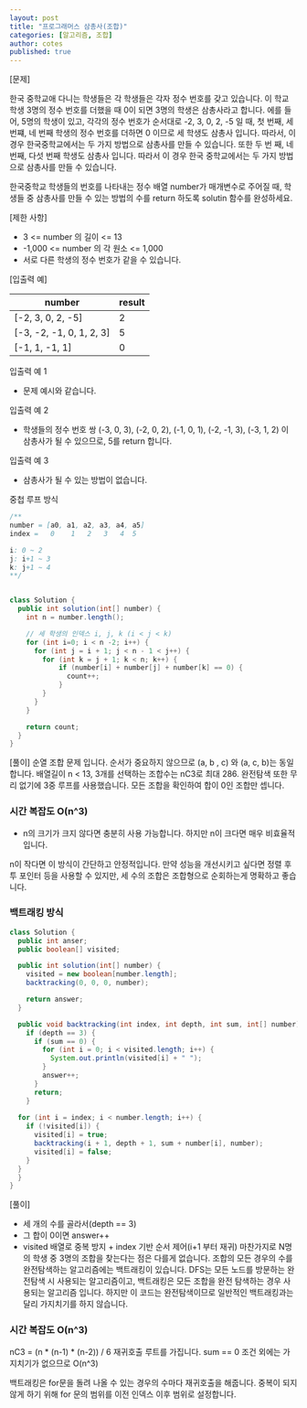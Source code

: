 ```yaml
---
layout: post
title: "프로그래머스 삼총사(조합)"
categories: [알고리즘, 조합]
author: cotes
published: true
---
```



[문제]

한국 중학교애 다니는 학생들은 각 학생들은 각자 정수 번호를 갖고 있습니다. 이 학교 학생 3명의 정수 번호를 더했을 때 0이 
되면 3명의 학생은 삼총사라고 합니다. 에를 들어, 5명의 학생이 있고, 각각의 정수 번호가 순서대로 -2, 3, 0, 2, -5 일 때,
첫 번째, 세 번쨰, 네 번째 학생의 정수 번호를 더하면 0 이므로 세 학생도 삼총사 입니다. 따라서, 이 경우 한국중학교에서는
두 가지 방법으로 삼총사를 만들 수 있습니다. 또한 두 번 째, 네 번째, 다섯 번째 학생도 삼총사 입니다. 따라서 이 경우 한국
중학교에서는 두 가지 방법으로 삼총사를 만들 수 있습니다.

한국중학교 학생들의 번호를 나타내는 정수 배열 number가 매개변수로 주어질 때, 학생들 중 삼총사를 만들 수 있는 방법의 수를
return 하도록 solutin 함수를 완성하세요.

[제한 사항]
- 3 <= number 의 길이 <= 13
- -1,000 <= number 의 각 원소 <= 1,000
- 서로 다른 학생의 정수 번호가 같을 수 있습니다.

[입출력 예]

| number                   | result |
| ------------------------ | ------ |
| [-2, 3, 0, 2, -5]        | 2      |
| [-3, -2, -1, 0, 1, 2, 3] | 5      |
| [-1, 1, -1, 1]           | 0      |


입출력 예 1
- 문제 예시와 같습니다.
  
입출력 예 2
- 학생들의 정수 번호 쌍 (-3, 0, 3), (-2, 0, 2), (-1, 0, 1), (-2, -1, 3), (-3, 1, 2) 이
  삼총사가 될 수 있으므로, 5를 return 합니다.

입출력 예 3
- 삼총사가 될 수 있는 방법이 없습니다.

중첩 루프 방식 

```java
/** 
number = [a0, a1, a2, a3, a4, a5]
index =   0    1   2   3   4  5

i: 0 ~ 2
j: i+1 ~ 3
k: j+1 ~ 4
**/


class Solution {
  public int solution(int[] number) {
    int n = number.length();

    // 세 학생의 인덱스 i, j, k (i < j < k)
    for (int i=0; i < n -2; i++) {
      for (int j = i + 1; j < n - 1 < j++) {
        for (int k = j + 1; k < n; k++) {
            if (number[i] + number[j] + number[k] == 0) {
              count++;
            }
        }
      }
    } 

    return count;
  }
}
```
[풀이]
순열 조합 문제 입니다. 순서가 중요하지 않으므로 (a, b , c) 와 (a, c, b)는 동일합니다. 
배열길이 n < 13, 3개를 선택하는 조합수는 nC3로 최대 286. 완전탐색 또한 무리 없기에 3중 루프를 사용했습니다. 
모든 조합을 확인하여 합이 0인 조합만 셉니다.

### 시간 복잡도 O(n^3)
- n의 크기가 크지 않다면 충분히 사용 가능합니다. 하지만 n이 크다면 매우 비효율적입니다.

n이 작다면 이 방식이 간단하고 안정적입니다. 만약 성능을 개선시키고 싶다면 정렬 후 투 포인터 등을 사용할 수 있지만,
세 수의 조합은 조합형으로 순회하는게 명확하고 좋습니다.


### 백트래킹 방식

```java
class Solution {
  public int anser;
  public boolean[] visited;

  public int solution(int[] number) {
    visited = new boolean[number.length];
    backtracking(0, 0, 0, number);

    return answer;
  }

  public void backtracking(int index, int depth, int sum, int[] number) {
    if (depth == 3) {
      if (sum == 0) {
        for (int i = 0; i < visited.length; i++) {
          System.out.println(visited[i] + " ");
        }
        answer++;
      }
      return;
    }
  
  for (int i = index; i < number.length; i++) {
    if (!visited[i]) {
      visited[i] = true;
      backtracking(i + 1, depth + 1, sum + number[i], number);
      visited[i] = false;
    }
  }
  }
}

```
[풀이]
- 세 개의 수를 골라서(depth == 3)
- 그 합이 0이면 answer++
- visited 배열로 중복 방지 + index 기반 순서 제어(i+1 부터 재귀)
마찬가지로 N명의 학생 중 3명의 조합을 찾는다는 점은 다를게 없습니다.
조합의 모든 경우의 수를 완전탐색하는 알고리즘에는 백트래킹이 있습니다. DFS는 모든 노드를 방문하는 완전탐색 시
사용되는 알고리즘이고, 백트래킹은 모든 조합을 완전 탐색하는 경우 사용되는 알고리즘 입니다. 하지만 이 코드는
완전탐색이므로 일반적인 백트래킹과는 달리 가지치기를 하지 않습니다.

### 시간 복잡도 O(n^3)
nC3 = (n * (n-1) * (n-2)) / 6
재귀호출 루트를 가집니다. sum == 0 조건 외에는 가지치기가 없으므로 O(n^3)

백트래킹은 for문을 돌려 나올 수 있는 경우의 수마다 재귀호출을 해줍니다. 중복이 되지 않게 하기 위해 for 문의
범위를 이전 인덱스 이후 범위로 설정합니다. 
